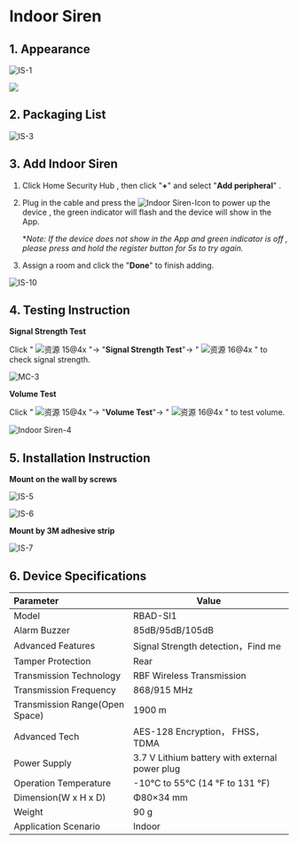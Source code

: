 # Indoor Siren

## 1. Appearance 

![IS-1](https://dusunprj.oss-us-west-1.aliyuncs.com/IS-1.png)

![](https://dusunprj.oss-us-west-1.aliyuncs.com/IS-2.png)



## 2. Packaging List

![IS-3](https://dusunprj.oss-us-west-1.aliyuncs.com/IS-3.png)

## 3. Add Indoor Siren

1. Click Home Security Hub , then click "**+**"  and select "**Add peripheral**" .

2. Plug in the cable  and press the  ![Indoor Siren-Icon](https://dusunprj.oss-us-west-1.aliyuncs.com/Indoor%20Siren-Icon.png) to power up the device ,  the green indicator will flash and the device will show in the App.

   **Note: If the device does not show in the App and green indicator is off , please press and hold the register button for 5s to try again.*

3. Assign a room  and click the "**Done**" to finish adding.

![IS-10](https://dusunprj.oss-us-west-1.aliyuncs.com/IS-10.png)

## 4. Testing Instruction

**Signal Strength Test**

Click  " ![资源 15@4x](https://dusunprj.oss-us-west-1.aliyuncs.com/%E8%B5%84%E6%BA%90%2015@4x.png) "→ "**Signal Strength Test**"→  " ![资源 16@4x](https://dusunprj.oss-us-west-1.aliyuncs.com/%E8%B5%84%E6%BA%90%2016@4x.png) "  to check signal strength.

![MC-3](https://dusunprj.oss-us-west-1.aliyuncs.com/MC-3.png)

**Volume Test**

Click  " ![资源 15@4x](https://dusunprj.oss-us-west-1.aliyuncs.com/%E8%B5%84%E6%BA%90%2015@4x.png) "→ "**Volume Test**"→ " ![资源 16@4x](https://dusunprj.oss-us-west-1.aliyuncs.com/%E8%B5%84%E6%BA%90%2016@4x.png) " to test volume.

![Indoor Siren-4](https://dusunprj.oss-us-west-1.aliyuncs.com/Indoor%20Siren-4.png)

## 5. Installation Instruction

**Mount on the wall by screws**

![IS-5](https://dusunprj.oss-us-west-1.aliyuncs.com/IS-5.png)

![IS-6](https://dusunprj.oss-us-west-1.aliyuncs.com/IS-6.png)



**Mount by 3M adhesive strip**

![IS-7](https://dusunprj.oss-us-west-1.aliyuncs.com/IS-7.png)

## 6. Device Specifications

| Parameter                      | Value                                          |
| :----------------------------- | ---------------------------------------------- |
| Model                          | RBAD-SI1                                       |
| Alarm Buzzer                   | 85dB/95dB/105dB                                |
| Advanced Features              | Signal Strength detection，Find me             |
| Tamper Protection              | Rear                                           |
| Transmission Technology        | RBF Wireless Transmission                      |
| Transmission Frequency         | 868/915 MHz                                    |
| Transmission Range(Open Space) | 1900 m                                         |
| Advanced Tech                  | AES-128 Encryption， FHSS， TDMA               |
| Power Supply                   | 3.7 V Lithium battery with external power plug |
| Operation Temperature          | -10°C to 55°C (14 °F to 131 °F)                |
| Dimension(W x H x D)           | Φ80×34 mm                                      |
| Weight                         | 90 g                                           |
| Application Scenario           | Indoor                                         |

